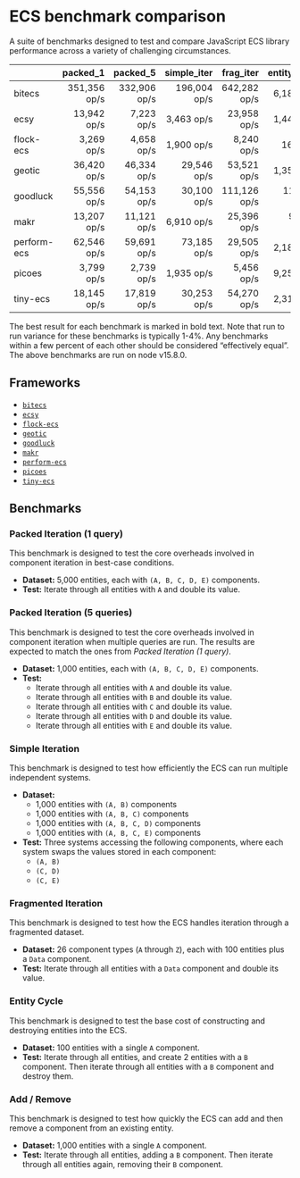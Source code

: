 # ECS benchmark comparison

A suite of benchmarks designed to test and compare JavaScript ECS library performance across a variety of challenging circumstances.

|             |     packed_1 |     packed_5 |  simple_iter |    frag_iter | entity_cycle |  add_remove |
| ----------- | -----------: | -----------: | -----------: | -----------: | -----------: | ----------: |
| bitecs      | 351,356 op/s | 332,906 op/s | 196,004 op/s | 642,282 op/s |   6,181 op/s |  1,525 op/s |
| ecsy        |  13,942 op/s |   7,223 op/s |   3,463 op/s |  23,958 op/s |   1,440 op/s |    752 op/s |
| flock-ecs   |   3,269 op/s |   4,658 op/s |   1,900 op/s |   8,240 op/s |     169 op/s | 18,702 op/s |
| geotic      |  36,420 op/s |  46,334 op/s |  29,546 op/s |  53,521 op/s |   1,356 op/s |    915 op/s |
| goodluck    |  55,556 op/s |  54,153 op/s |  30,100 op/s | 111,126 op/s | 119,464 op/s | 87,386 op/s |
| makr        |  13,207 op/s |  11,121 op/s |   6,910 op/s |  25,396 op/s |  94,902 op/s | 27,215 op/s |
| perform-ecs |  62,546 op/s |  59,691 op/s |  73,185 op/s |  29,505 op/s |   2,186 op/s |    346 op/s |
| picoes      |   3,799 op/s |   2,739 op/s |   1,935 op/s |   5,456 op/s |   9,253 op/s |  2,602 op/s |
| tiny-ecs    |  18,145 op/s |  17,819 op/s |  30,253 op/s |  54,270 op/s |   2,311 op/s |    916 op/s |

The best result for each benchmark is marked in bold text. Note that run to run variance for these benchmarks is typically 1-4%. Any benchmarks within a few percent of each other should be considered “effectively equal”. The above benchmarks are run on node v15.8.0.

## Frameworks

- [`bitecs`](https://github.com/NateTheGreatt/bitecs)
- [`ecsy`](https://github.com/ecsyjs/ecsy)
- [`flock-ecs`](https://github.com/dannyfritz/flock-ecs)
- [`geotic`](https://github.com/ddmills/geotic)
- [`goodluck`](https://github.com/piesku/goodluck)
- [`makr`](https://github.com/makrjs/makr)
- [`perform-ecs`](https://github.com/fireveined/perform-ecs)
- [`picoes`](https://github.com/ayebear/picoes)
- [`tiny-ecs`](https://github.com/bvalosek/tiny-ecs)

## Benchmarks

### Packed Iteration (1 query)

This benchmark is designed to test the core overheads involved in component iteration in best-case conditions.

- **Dataset:** 5,000 entities, each with `(A, B, C, D, E)` components.
- **Test:** Iterate through all entities with `A` and double its value.

### Packed Iteration (5 queries)

This benchmark is designed to test the core overheads involved in component iteration when multiple queries are run. The results are expected to match the ones from _Packed Iteration (1 query)_.

- **Dataset:** 1,000 entities, each with `(A, B, C, D, E)` components.
- **Test:**
  - Iterate through all entities with `A` and double its value.
  - Iterate through all entities with `B` and double its value.
  - Iterate through all entities with `C` and double its value.
  - Iterate through all entities with `D` and double its value.
  - Iterate through all entities with `E` and double its value.

### Simple Iteration

This benchmark is designed to test how efficiently the ECS can run multiple independent systems.

- **Dataset:**
  - 1,000 entities with `(A, B)` components
  - 1,000 entities with `(A, B, C)` components
  - 1,000 entities with `(A, B, C, D)` components
  - 1,000 entities with `(A, B, C, E)` components
- **Test:** Three systems accessing the following components, where each system swaps the values stored in each component:
  - `(A, B)`
  - `(C, D)`
  - `(C, E)`

### Fragmented Iteration

This benchmark is designed to test how the ECS handles iteration through a fragmented dataset.

- **Dataset:** 26 component types (`A` through `Z`), each with 100 entities plus a `Data` component.
- **Test:** Iterate through all entities with a `Data` component and double its value.

### Entity Cycle

This benchmark is designed to test the base cost of constructing and destroying entities into the ECS.

- **Dataset:** 100 entities with a single `A` component.
- **Test:** Iterate through all entities, and create 2 entities with a `B` component. Then iterate through all entities with a `B` component and destroy them.

### Add / Remove

This benchmark is designed to test how quickly the ECS can add and then remove a component from an existing entity.

- **Dataset:** 1,000 entities with a single `A` component.
- **Test:** Iterate through all entities, adding a `B` component. Then iterate through all entities again, removing their `B` component.
